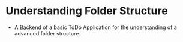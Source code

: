 # Understanding Folder Structure

* A Backend of a basic ToDo Application for the understanding of a advanced folder structure.
